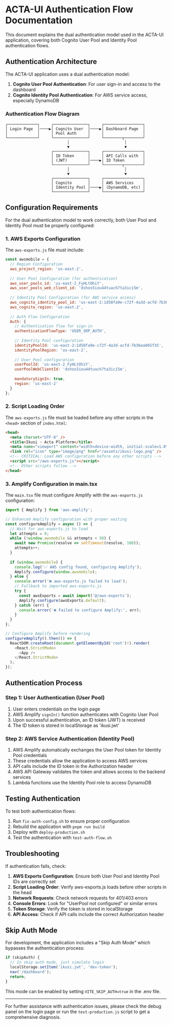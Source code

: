 # ACTA-UI Authentication Flow Documentation

This document explains the dual authentication model used in the ACTA-UI application, covering both Cognito User Pool and Identity Pool authentication flows.

## Authentication Architecture

The ACTA-UI application uses a dual authentication model:

1. **Cognito User Pool Authentication**: For user sign-in and access to the dashboard
2. **Cognito Identity Pool Authentication**: For AWS service access, especially DynamoDB

### Authentication Flow Diagram

```ascii
┌─────────────┐     ┌───────────────┐     ┌─────────────────┐
│ Login Page  │────▶│ Cognito User  │────▶│ Dashboard Page  │
│             │     │ Pool Auth     │     │                 │
└─────────────┘     └───────────────┘     └────────┬────────┘
                           │                        │
                           ▼                        ▼
                    ┌───────────────┐     ┌─────────────────┐
                    │ ID Token      │     │ API Calls with  │
                    │ (JWT)         │────▶│ ID Token        │
                    └───────────────┘     └────────┬────────┘
                           │                        │
                           ▼                        ▼
                    ┌───────────────┐     ┌─────────────────┐
                    │ Cognito       │     │ AWS Services    │
                    │ Identity Pool │────▶│ (DynamoDB, etc) │
                    └───────────────┘     └─────────────────┘
```

## Configuration Requirements

For the dual authentication model to work correctly, both User Pool and Identity Pool must be properly configured:

### 1. AWS Exports Configuration

The `aws-exports.js` file must include:

```javascript
const awsmobile = {
  // Region Configuration
  aws_project_region: 'us-east-2',
  
  // User Pool Configuration (for authentication)
  aws_user_pools_id: 'us-east-2_FyHLtOhiY',
  aws_user_pools_web_client_id: 'dshos5iou44tuach7ta3ici5m',
  
  // Identity Pool Configuration (for AWS service access)
  aws_cognito_identity_pool_id: 'us-east-2:1d50fa9e-c72f-4a3d-acfd-7b36ea065f35',
  aws_cognito_region: 'us-east-2',
  
  // Auth Flow Configuration
  Auth: {
    // Authentication flow for sign-in
    authenticationFlowType: 'USER_SRP_AUTH',
    
    // Identity Pool configuration
    identityPoolId: 'us-east-2:1d50fa9e-c72f-4a3d-acfd-7b36ea065f35',
    identityPoolRegion: 'us-east-2',
    
    // User Pool configuration
    userPoolId: 'us-east-2_FyHLtOhiY',
    userPoolWebClientId: 'dshos5iou44tuach7ta3ici5m',
    
    mandatorySignIn: true,
    region: 'us-east-2'
  }
};
```

### 2. Script Loading Order

The `aws-exports.js` file must be loaded before any other scripts in the `<head>` section of `index.html`:

```html
<head>
  <meta charset="UTF-8" />
  <title>Ikusi · Acta Platform</title>
  <meta name="viewport" content="width=device-width, initial-scale=1.0" />
  <link rel="icon" type="image/png" href="/assets/ikusi-logo.png" />
  <!-- CRITICAL: Load AWS configuration before any other scripts -->
  <script src="/aws-exports.js"></script>
  <!-- Other scripts follow -->
</head>
```

### 3. Amplify Configuration in main.tsx

The `main.tsx` file must configure Amplify with the `aws-exports.js` configuration:

```typescript
import { Amplify } from 'aws-amplify';

// Enhanced Amplify configuration with proper waiting
const configureAmplify = async () => {
  // Wait for aws-exports.js to load
  let attempts = 0;
  while (!window.awsmobile && attempts < 50) {
    await new Promise(resolve => setTimeout(resolve, 100));
    attempts++;
  }
  
  if (window.awsmobile) {
    console.log('✅ AWS config found, configuring Amplify');
    Amplify.configure(window.awsmobile);
  } else {
    console.error('❌ aws-exports.js failed to load');
    // Fallback to imported aws-exports.js
    try {
      const awsExports = await import('@/aws-exports');
      Amplify.configure(awsExports.default);
    } catch (err) {
      console.error('❌ Failed to configure Amplify:', err);
    }
  }
};

// Configure Amplify before rendering
configureAmplify().then(() => {
  ReactDOM.createRoot(document.getElementById('root')!).render(
    <React.StrictMode>
      <App />
    </React.StrictMode>
  );
});
```

## Authentication Process

### Step 1: User Authentication (User Pool)

1. User enters credentials on the login page
2. AWS Amplify `signIn()` function authenticates with Cognito User Pool
3. Upon successful authentication, an ID token (JWT) is received
4. The ID token is stored in localStorage as 'ikusi.jwt'

### Step 2: AWS Service Authentication (Identity Pool)

1. AWS Amplify automatically exchanges the User Pool token for Identity Pool credentials
2. These credentials allow the application to access AWS services
3. API calls include the ID token in the Authorization header
4. AWS API Gateway validates the token and allows access to the backend services
5. Lambda functions use the Identity Pool role to access DynamoDB

## Testing Authentication

To test both authentication flows:

1. Run `fix-auth-config.sh` to ensure proper configuration
2. Rebuild the application with `pnpm run build`
3. Deploy with `deploy-production.sh`
4. Test the authentication with `test-auth-flow.sh`

## Troubleshooting

If authentication fails, check:

1. **AWS Exports Configuration**: Ensure both User Pool and Identity Pool IDs are correctly set
2. **Script Loading Order**: Verify aws-exports.js loads before other scripts in the head
3. **Network Requests**: Check network requests for 401/403 errors
4. **Console Errors**: Look for "UserPool not configured" or similar errors
5. **Token Storage**: Verify the token is stored in localStorage
6. **API Access**: Check if API calls include the correct Authorization header

## Skip Auth Mode

For development, the application includes a "Skip Auth Mode" which bypasses the authentication process:

```typescript
if (skipAuth) {
  // In skip auth mode, just simulate login
  localStorage.setItem('ikusi.jwt', 'dev-token');
  nav('/dashboard');
  return;
}
```

This mode can be enabled by setting `VITE_SKIP_AUTH=true` in the .env file.

---

For further assistance with authentication issues, please check the debug panel on the login page or run the `test-production.js` script to get a comprehensive diagnosis.

